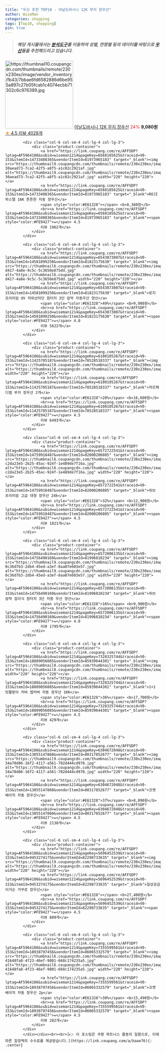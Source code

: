 ```yaml
---
title: "우산 추천 TOP10 - 아날도바시니 12K 무지 장우산"
author: WiseMan
categories: shopping
tags: [Top10, shopping]
pin: true
---
```


> ##### 해당 게시물에서는 [**분석도구**](https://itemscout.io/)를 이용하여 **성별**, **연령별** 등의 데이터를 바탕으로 [**우산**](https://link.coupang.com/a/baae76)들을 추천해드리고 있습니다.
<div class="container"><div class="row">
            <div class="col-6 col-sm-4 col-lg-4 col-lg-3">
                <div class="product-container">
                    <a href="https://link.coupang.com/re/AFFSDP?lptag=AF5964186&subid=wiseman1214&pageKey=6397356&traceid=V0-153&itemId=28503382&vendorItemId=4868412167" target="_blank"><img src="https://thumbnail10.coupangcdn.com/thumbnails/remote/230x230ex/image/vendor_inventory/fb43/7bbae6fd6582886d6be955a897c27b05fcab1c4074ecbb71302c6c976389.jpg" alt="https://thumbnail10.coupangcdn.com/thumbnails/remote/230x230ex/image/vendor_inventory/fb43/7bbae6fd6582886d6be955a897c27b05fcab1c4074ecbb71302c6c976389.jpg" width="220" height="220"></a>
                    <a href="https://link.coupang.com/re/AFFSDP?lptag=AF5964186&subid=wiseman1214&pageKey=6397356&traceid=V0-153&itemId=28503382&vendorItemId=4868412167" target="_blank">아날도바시니 12K 무지 장우산</a>
                    <span style="color:#E61328">24%</span> <b>9,080원</b>
                    <br><a href="https://link.coupang.com/re/AFFSDP?lptag=AF5964186&subid=wiseman1214&pageKey=6397356&traceid=V0-153&itemId=28503382&vendorItemId=4868412167" target="_blank"><span style="color:#FE9427">★</span> 4.5
                    리뷰 4028개</a>
                </div>
            </div>
            
            <div class="col-6 col-sm-4 col-lg-4 col-lg-3">
                <div class="product-container">
                    <a href="https://link.coupang.com/re/AFFSDP?lptag=AF5964186&subid=wiseman1214&pageKey=6568185625&traceid=V0-153&itemId=14733408365&vendorItemId=81973965183" target="_blank"><img src="https://thumbnail9.coupangcdn.com/thumbnails/remote/230x230ex/image/retail/images/747940448672-30aead73-7ca2-42f5-a8f5-a1c02c2921af.jpg" alt="https://thumbnail9.coupangcdn.com/thumbnails/remote/230x230ex/image/retail/images/747940448672-30aead73-7ca2-42f5-a8f5-a1c02c2921af.jpg" width="220" height="220"></a>
                    <a href="https://link.coupang.com/re/AFFSDP?lptag=AF5964186&subid=wiseman1214&pageKey=6568185625&traceid=V0-153&itemId=14733408365&vendorItemId=81973965183" target="_blank">ROJI 파스텔 16K 튼튼한 자동 장우산</a>
                    <span style="color:#E61328"></span> <b>8,360원</b>
                    <br><a href="https://link.coupang.com/re/AFFSDP?lptag=AF5964186&subid=wiseman1214&pageKey=6568185625&traceid=V0-153&itemId=14733408365&vendorItemId=81973965183" target="_blank"><span style="color:#FE9427">★</span> 4.5
                    리뷰 1962개</a>
                </div>
            </div>
            
            <div class="col-6 col-sm-4 col-lg-4 col-lg-3">
                <div class="product-container">
                    <a href="https://link.coupang.com/re/AFFSDP?lptag=AF5964186&subid=wiseman1214&pageKey=6543873807&traceid=V0-153&itemId=14581099250&vendorItemId=81823175630" target="_blank"><img src="https://thumbnail6.coupangcdn.com/thumbnails/remote/230x230ex/image/retail/images/2022/05/26/17/0/a9054dba-d417-4a8e-9c5c-5c3650e875dd.jpg" alt="https://thumbnail6.coupangcdn.com/thumbnails/remote/230x230ex/image/retail/images/2022/05/26/17/0/a9054dba-d417-4a8e-9c5c-5c3650e875dd.jpg" width="220" height="220"></a>
                    <a href="https://link.coupang.com/re/AFFSDP?lptag=AF5964186&subid=wiseman1214&pageKey=6543873807&traceid=V0-153&itemId=14581099250&vendorItemId=81823175630" target="_blank">로지 프리미엄 UV 자외선차단 원터치 3단 암막 자동우산 양산</a>
                    <span style="color:#E61328">49%</span> <b>9,900원</b>
                    <br><a href="https://link.coupang.com/re/AFFSDP?lptag=AF5964186&subid=wiseman1214&pageKey=6543873807&traceid=V0-153&itemId=14581099250&vendorItemId=81823175630" target="_blank"><span style="color:#FE9427">★</span> 4.0
                    리뷰 5622개</a>
                </div>
            </div>
            
            <div class="col-6 col-sm-4 col-lg-4 col-lg-3">
                <div class="product-container">
                    <a href="https://link.coupang.com/re/AFFSDP?lptag=AF5964186&subid=wiseman1214&pageKey=6100105267&traceid=V0-153&itemId=11425705187&vendorItemId=78528518337" target="_blank"><img src="https://thumbnail8.coupangcdn.com/thumbnails/remote/230x230ex/image/vendor_inventory/f8fc/4e9381b73d257b35ff649dd57e0321403a1d1e9dbf7368759b32fd451736.jpg" alt="https://thumbnail8.coupangcdn.com/thumbnails/remote/230x230ex/image/vendor_inventory/f8fc/4e9381b73d257b35ff649dd57e0321403a1d1e9dbf7368759b32fd451736.jpg" width="220" height="220"></a>
                    <a href="https://link.coupang.com/re/AFFSDP?lptag=AF5964186&subid=wiseman1214&pageKey=6100105267&traceid=V0-153&itemId=11425705187&vendorItemId=78528518337" target="_blank">까르페디엠 무지 장우산 2개</a>
                    <span style="color:#E61328">20%</span> <b>16,600원</b>
                    <br><a href="https://link.coupang.com/re/AFFSDP?lptag=AF5964186&subid=wiseman1214&pageKey=6100105267&traceid=V0-153&itemId=11425705187&vendorItemId=78528518337" target="_blank"><span style="color:#FE9427">★</span> 4.5
                    리뷰 6493개</a>
                </div>
            </div>
            
            <div class="col-6 col-sm-4 col-lg-4 col-lg-3">
                <div class="product-container">
                    <a href="https://link.coupang.com/re/AFFSDP?lptag=AF5964186&subid=wiseman1214&pageKey=6572722541&traceid=V0-153&itemId=14759918487&vendorItemId=82000206085" target="_blank"><img src="https://thumbnail6.coupangcdn.com/thumbnails/remote/230x230ex/image/retail/images/2329949763878263-c2da23e5-2b25-45ac-924f-1e489de7f16a.jpg" alt="https://thumbnail6.coupangcdn.com/thumbnails/remote/230x230ex/image/retail/images/2329949763878263-c2da23e5-2b25-45ac-924f-1e489de7f16a.jpg" width="220" height="220"></a>
                    <a href="https://link.coupang.com/re/AFFSDP?lptag=AF5964186&subid=wiseman1214&pageKey=6572722541&traceid=V0-153&itemId=14759918487&vendorItemId=82000206085" target="_blank">위브 프리미엄 고급 대형 장우산 24k</a>
                    <span style="color:#E61328">32%</span> <b>12,900원</b>
                    <br><a href="https://link.coupang.com/re/AFFSDP?lptag=AF5964186&subid=wiseman1214&pageKey=6572722541&traceid=V0-153&itemId=14759918487&vendorItemId=82000206085" target="_blank"><span style="color:#FE9427">★</span> 4.5
                    리뷰 1821개</a>
                </div>
            </div>
            
            <div class="col-6 col-sm-4 col-lg-4 col-lg-3">
                <div class="product-container">
                    <a href="https://link.coupang.com/re/AFFSDP?lptag=AF5964186&subid=wiseman1214&pageKey=6572086135&traceid=V0-153&itemId=14756490169&vendorItemId=81996810234" target="_blank"><img src="https://thumbnail9.coupangcdn.com/thumbnails/remote/230x230ex/image/retail/images/3054536231772371-0c36d7b3-2db4-45ed-a3ef-8aa07e603e57.jpg" alt="https://thumbnail9.coupangcdn.com/thumbnails/remote/230x230ex/image/retail/images/3054536231772371-0c36d7b3-2db4-45ed-a3ef-8aa07e603e57.jpg" width="220" height="220"></a>
                    <a href="https://link.coupang.com/re/AFFSDP?lptag=AF5964186&subid=wiseman1214&pageKey=6572086135&traceid=V0-153&itemId=14756490169&vendorItemId=81996810234" target="_blank">위브 암막 접이식 원터치 3단 자동 우산 양산</a>
                    <span style="color:#E61328">16%</span> <b>9,900원</b>
                    <br><a href="https://link.coupang.com/re/AFFSDP?lptag=AF5964186&subid=wiseman1214&pageKey=6572086135&traceid=V0-153&itemId=14756490169&vendorItemId=81996810234" target="_blank"><span style="color:#FE9427">★</span> 4.0
                    리뷰 1795개</a>
                </div>
            </div>
            
            <div class="col-6 col-sm-4 col-lg-4 col-lg-3">
                <div class="product-container">
                    <a href="https://link.coupang.com/re/AFFSDP?lptag=AF5964186&subid=wiseman1214&pageKey=7328325744&traceid=V0-153&itemId=18809056085&vendorItemId=85939644301" target="_blank"><img src="https://thumbnail8.coupangcdn.com/thumbnails/remote/230x230ex/image/vendor_inventory/34c2/60419bde920d7aefa4b1bacf36eb823ea899cc463b3d3eadd6385b35ec4f.jpg" alt="https://thumbnail8.coupangcdn.com/thumbnails/remote/230x230ex/image/vendor_inventory/34c2/60419bde920d7aefa4b1bacf36eb823ea899cc463b3d3eadd6385b35ec4f.jpg" width="220" height="220"></a>
                    <a href="https://link.coupang.com/re/AFFSDP?lptag=AF5964186&subid=wiseman1214&pageKey=7328325744&traceid=V0-153&itemId=18809056085&vendorItemId=85939644301" target="_blank">1+1 빗물받이 커버 캡커버 자동 장우산 16K</a>
                    <span style="color:#E61328">36%</span> <b>17,700원</b>
                    <br><a href="https://link.coupang.com/re/AFFSDP?lptag=AF5964186&subid=wiseman1214&pageKey=7328325744&traceid=V0-153&itemId=18809056085&vendorItemId=85939644301" target="_blank"><span style="color:#FE9427">★</span> 4.5
                    리뷰 429개</a>
                </div>
            </div>
            
            <div class="col-6 col-sm-4 col-lg-4 col-lg-3">
                <div class="product-container">
                    <a href="https://link.coupang.com/re/AFFSDP?lptag=AF5964186&subid=wiseman1214&pageKey=6304672048&traceid=V0-153&itemId=13055147860&vendorItemId=80317852677" target="_blank"><img src="https://thumbnail9.coupangcdn.com/thumbnails/remote/230x230ex/image/retail/images/7190674055859102-34a78d86-16f2-4117-a561-702d444cd978.jpg" alt="https://thumbnail9.coupangcdn.com/thumbnails/remote/230x230ex/image/retail/images/7190674055859102-34a78d86-16f2-4117-a561-702d444cd978.jpg" width="220" height="220"></a>
                    <a href="https://link.coupang.com/re/AFFSDP?lptag=AF5964186&subid=wiseman1214&pageKey=6304672048&traceid=V0-153&itemId=13055147860&vendorItemId=80317852677" target="_blank">코멧 베이직 자동 장우산</a>
                    <span style="color:#E61328">37%</span> <b>8,890원</b>
                    <br><a href="https://link.coupang.com/re/AFFSDP?lptag=AF5964186&subid=wiseman1214&pageKey=6304672048&traceid=V0-153&itemId=13055147860&vendorItemId=80317852677" target="_blank"><span style="color:#FE9427">★</span> 4.5
                    리뷰 2138개</a>
                </div>
            </div>
            
            <div class="col-6 col-sm-4 col-lg-4 col-lg-3">
                <div class="product-container">
                    <a href="https://link.coupang.com/re/AFFSDP?lptag=AF5964186&subid=wiseman1214&pageKey=5696452539&traceid=V0-153&itemId=9453274175&vendorItemId=82298733635" target="_blank"><img src="https://thumbnail9.coupangcdn.com/thumbnails/remote/230x230ex/image/vendor_inventory/97ef/891256b1727d0d92eeb73953e81b6b73e82cf736aa1b1f687ac21d57fbba.jpg" alt="https://thumbnail9.coupangcdn.com/thumbnails/remote/230x230ex/image/vendor_inventory/97ef/891256b1727d0d92eeb73953e81b6b73e82cf736aa1b1f687ac21d57fbba.jpg" width="220" height="220"></a>
                    <a href="https://link.coupang.com/re/AFFSDP?lptag=AF5964186&subid=wiseman1214&pageKey=5696452539&traceid=V0-153&itemId=9453274175&vendorItemId=82298733635" target="_blank">일상공감 이거슨 거꾸로 장우산</a>
                    <span style="color:#E61328"></span> <b>27,400원</b>
                    <br><a href="https://link.coupang.com/re/AFFSDP?lptag=AF5964186&subid=wiseman1214&pageKey=5696452539&traceid=V0-153&itemId=9453274175&vendorItemId=82298733635" target="_blank"><span style="color:#FE9427">★</span> 4.5
                    리뷰 889개</a>
                </div>
            </div>
            
            <div class="col-6 col-sm-4 col-lg-4 col-lg-3">
                <div class="product-container">
                    <a href="https://link.coupang.com/re/AFFSDP?lptag=AF5964186&subid=wiseman1214&pageKey=7355599561&traceid=V0-153&itemId=18938797456&vendorItemId=86065332579" target="_blank"><img src="https://thumbnail6.coupangcdn.com/thumbnails/remote/230x230ex/image/retail/images/5414894826731885-41648fa8-4f23-46ef-9801-668c174235a5.jpg" alt="https://thumbnail6.coupangcdn.com/thumbnails/remote/230x230ex/image/retail/images/5414894826731885-41648fa8-4f23-46ef-9801-668c174235a5.jpg" width="220" height="220"></a>
                    <a href="https://link.coupang.com/re/AFFSDP?lptag=AF5964186&subid=wiseman1214&pageKey=7355599561&traceid=V0-153&itemId=18938797456&vendorItemId=86065332579" target="_blank">코멧 베이직 자동 장우산 2p</a>
                    <span style="color:#E61328">30%</span> <b>15,490원</b>
                    <br><a href="https://link.coupang.com/re/AFFSDP?lptag=AF5964186&subid=wiseman1214&pageKey=7355599561&traceid=V0-153&itemId=18938797456&vendorItemId=86065332579" target="_blank"><span style="color:#FE9427">★</span> 4.5
                    리뷰 282개</a>
                </div>
            </div>
            </div></div><br><br>[👉 이 포스팅은 쿠팡 파트너스 활동의 일환으로, 이에 따른 일정액의 수수료를 제공받습니다.](https://link.coupang.com/a/baae76){: .center}